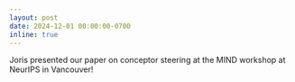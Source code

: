 ```yaml
---
layout: post
date: 2024-12-01 00:00:00-0700
inline: true
---
```


Joris presented our paper on conceptor steering at the MIND workshop at NeurIPS in Vancouver!